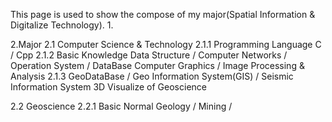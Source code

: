 This page is used to show the compose of my major(Spatial Information & Digitalize Technology).
1.

2.Major
  2.1 Computer Science & Technology
  2.1.1 Programming Language
        C / Cpp
  2.1.2 Basic Knowledge
        Data Structure / Computer Networks / Operation System / DataBase
        Computer Graphics / Image Processing & Analysis
  2.1.3 
        GeoDataBase / Geo Information System(GIS) / Seismic Information System
        3D Visualize of Geoscience
        
  2.2 Geoscience
  2.2.1 Basic
        Normal Geology / 
        Mining /
        
        
        
